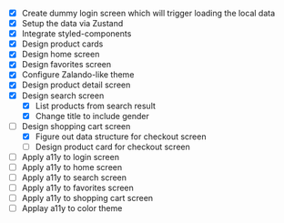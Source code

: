 - [X] Create dummy login screen which will trigger loading the local data
- [X] Setup the data via Zustand
- [X] Integrate styled-components
- [X] Design product cards
- [X] Design home screen
- [X] Design favorites screen
- [X] Configure Zalando-like theme
- [X] Design product detail screen
- [X] Design search screen
  - [X] List products from search result
  - [X] Change title to include gender
- [ ] Design shopping cart screen
  - [X] Figure out data structure for checkout screen
  - [ ] Design product card for checkout screen
- [ ] Apply a11y to login screen
- [ ] Apply a11y to home screen
- [ ] Apply a11y to search screen
- [ ] Apply a11y to favorites screen
- [ ] Apply a11y to shopping cart screen
- [ ] Applay a11y to color theme